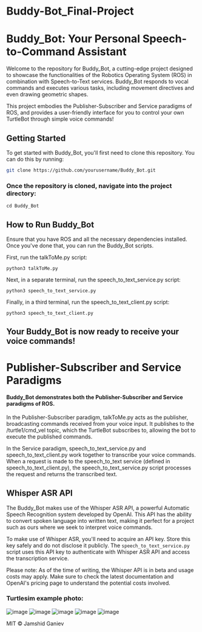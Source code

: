 # Buddy-Bot_Final-Project
# Buddy_Bot: Your Personal Speech-to-Command Assistant


Welcome to the repository for Buddy_Bot, a cutting-edge project designed to showcase the functionalities of the Robotics Operating System (ROS) in combination with Speech-to-Text services. Buddy_Bot responds to vocal commands and executes various tasks, including movement directives and even drawing geometric shapes.

This project embodies the Publisher-Subscriber and Service paradigms of ROS, and provides a user-friendly interface for you to control your own TurtleBot through simple voice commands!

## Getting Started

To get started with Buddy_Bot, you'll first need to clone this repository. You can do this by running:

```bash
git clone https://github.com/yourusername/Buddy_Bot.git
```
### Once the repository is cloned, navigate into the project directory:

```
cd Buddy_Bot
```
## How to Run Buddy_Bot

Ensure that you have ROS and all the necessary dependencies installed. Once you've done that, you can run the Buddy_Bot scripts.

First, run the talkToMe.py script:

```
python3 talkToMe.py
```

Next, in a separate terminal, run the speech_to_text_service.py script:

```
python3 speech_to_text_service.py
```

Finally, in a third terminal, run the speech_to_text_client.py script:

```
python3 speech_to_text_client.py
```

## Your Buddy_Bot is now ready to receive your voice commands!
</hr>

# Publisher-Subscriber and Service Paradigms

#### Buddy_Bot demonstrates both the Publisher-Subscriber and Service paradigms of ROS.

In the Publisher-Subscriber paradigm, talkToMe.py acts as the publisher, broadcasting commands received from your voice input. It publishes to the /turtle1/cmd_vel topic, which the TurtleBot subscribes to, allowing the bot to execute the published commands.

In the Service paradigm, speech_to_text_service.py and speech_to_text_client.py work together to transcribe your voice commands. When a request is made to the speech_to_text service (defined in speech_to_text_client.py), the speech_to_text_service.py script processes the request and returns the transcribed text.

## Whisper ASR API

The Buddy_Bot makes use of the Whisper ASR API, a powerful Automatic Speech Recognition system developed by OpenAI. This API has the ability to convert spoken language into written text, making it perfect for a project such as ours where we seek to interpret voice commands. 

To make use of Whisper ASR, you'll need to acquire an API key. Store this key safely and do not disclose it publicly. The `speech_to_text_service.py` script uses this API key to authenticate with Whisper ASR API and access the transcription service. 

Please note: As of the time of writing, the Whisper API is in beta and usage costs may apply. Make sure to check the latest documentation and OpenAI's pricing page to understand the potential costs involved.

### Turtlesim example photo:
![image](https://github.com/Jamshid-Ganiev/Buddy-Bot_Final-Project/assets/84252587/abea7d33-8c0d-4999-be18-081b346e5f3b)
![image](https://github.com/Jamshid-Ganiev/Buddy-Bot_Final-Project/assets/84252587/a1ddfc92-ad4c-42b6-91b1-0239af3f8baf)
![image](https://github.com/Jamshid-Ganiev/Buddy-Bot_Final-Project/assets/84252587/40c0373b-0e7c-4c51-811c-f46ecbfe06be)
![image](https://github.com/Jamshid-Ganiev/Buddy-Bot_Final-Project/assets/84252587/8b47e7ca-b251-4823-9765-3ff3bf4b55e2)
![image](https://github.com/Jamshid-Ganiev/Buddy-Bot_Final-Project/assets/84252587/b81c9e2e-9cfe-4691-961f-aa125c0d713e)


MIT © Jamshid Ganiev

